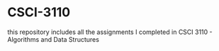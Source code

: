 # CSCI-3110
this repository includes all the assignments I completed in CSCI 3110 - Algorithms and Data Structures
